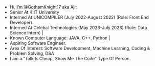 - Hi, I’m @GothamKnight17 aka Ajit
- Senior At KIIT University 
- Interned At UNICOMPILER (July 2022-August 2022) (Role: Front End Developer)
- Interned At Celebal Technologies (May 2023-July 2023) (Role: Data Science Intern) | 
- Known Computer Language: JAVA, C++, Python | 
- Aspiring Software Engineer.
- Area Of Interest: Software Development, Machine Learning, Coding & Problem Solving, DSA
- I am a "Talk Is Cheap, Show Me The Code" Type Of Person.

<!---
GothamKnight23/GothamKnight23 is a ✨ special ✨ repository because its `README.md` (this file) appears on your GitHub profile.
You can click the Preview link to take a look at your changes.
--->
